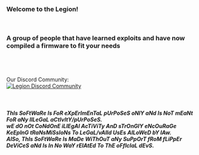 
### Welcome to the Legion! 

<br>

### A group of people that have learned exploits and have now compiled a firmware to fit your needs

<br>



#### 

<br>
Our Discord Community:
<br>
<a href="https://discord.gg/xNSWEvjWBw"><img src="https://discordapp.com/api/guilds/937479784148115456/widget.png?style=banner4" alt="Legion Discord Community" target="_blank"></a>


<br>
<br>
<br>


##### ThIs SoFtWaRe Is FoR eXpErImEnTaL pUrPoSeS oNlY aNd Is NoT mEaNt FoR aNy IlLeGaL aCtIvItY/pUrPoSeS. <br> wE dO nOt CoNdOnE iLlEgAl AcTiViTy AnD sTrOnGlY eNcOuRaGe KeEpInG tRaNsMiSsIoNs To LeGaL/vAlId UsEs AlLoWeD bY lAw. <br> AlSo, ThIs SoFtWaRe Is MaDe WiThOuT aNy SuPpOrT fRoM fLiPpEr DeViCeS aNd Is In No WaY rElAtEd To ThE oFfIcIaL dEvS.
